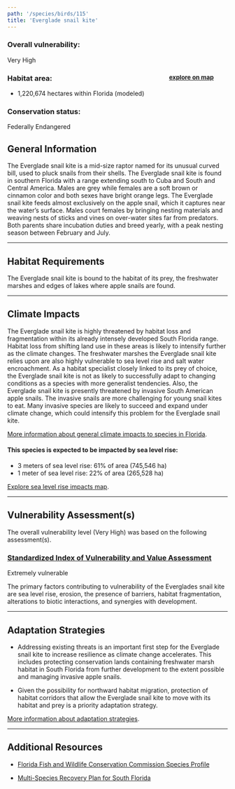 ```yaml
---
path: '/species/birds/115'
title: 'Everglade snail kite'
---
```


<content-header icon="raptors" title="Everglade snail kite" subtitle="Rostrhamus sociabilis plumbeus">
</content-header>

<div id="TopSection">



<div>

### Overall vulnerability:

<div class="vulnerability vulnerability-extreme">Very High</div>

<h3>Habitat area: 
<a href="/species/birds/115/map" style="float:right;font-size:smaller;margin-right: 2rem;">
<fa-icon name="map"></fa-icon>
explore on map
</a>
</h3>

-   1,220,674 hectares within Florida (modeled)


### Conservation status:

Federally Endangered

</div>
</div>

## General Information

The Everglade snail kite is a mid-size raptor named for its unusual curved bill, used to pluck snails from their shells.  The Everglade snail kite is found in southern Florida with a range extending south to Cuba and South and Central America.  Males are grey while females are a soft brown or cinnamon color and both sexes have bright orange legs.  The Everglade snail kite feeds almost exclusively on the apple snail, which it captures near the water’s surface.  Males court females by bringing nesting materials and weaving nests of sticks and vines on over-water sites far from predators.  Both parents share incubation duties and breed yearly, with a peak nesting season between February and July.

<hr />

## Habitat Requirements

The Everglade snail kite is bound to the habitat of its prey, the freshwater marshes and edges of lakes where apple snails are found.

<hr />

## Climate Impacts

The Everglade snail kite is highly threatened by habitat loss and fragmentation within its already intensely developed South Florida range.  Habitat loss from shifting land use in these areas is likely to intensify further as the climate changes.  The freshwater marshes the Everglade snail kite relies upon are also highly vulnerable to sea level rise and salt water encroachment.  As a habitat specialist closely linked to its prey of choice, the Everglade snail kite is not as likely to successfully adapt to changing conditions as a species with more generalist tendencies.  Also, the Everglade snail kite is presently threatened by invasive South American apple snails.  The invasive snails are more challenging for young snail kites to eat.  Many invasive species are likely to succeed and expand under climate change, which could intensify this problem for the Everglade snail kite.

[More information about general climate impacts to species in Florida](/impacts/species).


#### This species is expected to be impacted by sea level rise:

- 3 meters of sea level rise: 61% of area (745,546 ha)
- 1 meter of sea level rise: 22% of area (265,528 ha)

[Explore sea level rise impacts map](/species/birds/115/map).


<hr />

## Vulnerability Assessment(s)

The overall vulnerability level (Very High) was based on the following assessment(s).
#### 
<div class="vulnerability-header">
<h3><a href="/impacts/vulnerability/sivva/species">Standardized Index of Vulnerability and Value Assessment</a></h3>
<div class="vulnerability vulnerability-extreme">Extremely vulnerable</div>
</div> 

The primary factors contributing to vulnerability of the Everglades snail kite are sea level rise, erosion, the presence of barriers, habitat fragmentation, alterations to biotic interactions, and synergies with development.


<hr />

## Adaptation Strategies

- Addressing existing threats is an important first step for the Everglade snail kite to increase resilience as climate change accelerates.  This includes protecting conservation lands containing freshwater marsh habitat in South Florida from further development to the extent possible and managing invasive apple snails.

- Given the possibility for northward habitat migration, protection of habitat corridors that allow the Everglade snail kite to move with its habitat and prey is a priority adaptation strategy.

[More information about adaptation strategies](/strategies).

<hr />


## Additional Resources

- [Florida Fish and Wildlife Conservation Commission Species Profile](https://myfwc.com/wildlifehabitats/profiles/birds/raptors-and-vultures/everglade-snail-kite/)

- [Multi-Species Recovery Plan for South Florida](https://ecos.fws.gov/docs/recovery_plan/sfl_msrp/SFL_MSRP_Species.pdf)
